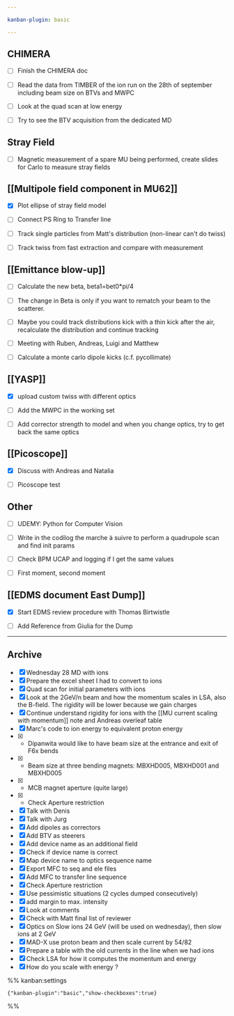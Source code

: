 ```yaml
---

kanban-plugin: basic

---
```


## CHIMERA

- [ ] Finish the CHIMERA doc
- [ ] Read the data from TIMBER of the ion run on the 28th of september including beam size on BTVs and MWPC
- [ ] Look at the quad scan at low energy
- [ ] Try to see the BTV acquisition from the dedicated MD


## Stray Field

- [ ] Magnetic measurement of a spare MU being performed, create slides for Carlo to measure stray fields


## [[Multipole field component in MU62]]

- [x] Plot ellipse of stray field model
- [ ] Connect PS Ring to Transfer line
- [ ] Track single particles from Matt's distribution (non-linear can't do twiss)
- [ ] Track twiss from fast extraction and compare with measurement


## [[Emittance blow-up]]

- [ ] Calculate the new beta, beta1=bet0*pi/4
- [ ] The change in Beta is only if you want to rematch your beam to the scatterer.
- [ ] Maybe you could track distributions kick with a thin kick after the air, recalculate the distribution and continue tracking
- [ ] Meeting with Ruben, Andreas, Luigi and Matthew
- [ ] Calculate a monte carlo dipole kicks (c.f. pycollimate)


## [[YASP]]

- [x] upload custom twiss with different optics
- [ ] Add the MWPC in the working set
- [ ] Add corrector strength to model and when you change optics, try to get back the same optics


## [[Picoscope]]

- [x] Discuss with Andreas and Natalia
- [ ] Picoscope test


## Other

- [ ] UDEMY: Python for Computer Vision
- [ ] Write in the codilog the marche à suivre to perform a quadrupole scan and find init params
- [ ] Check BPM UCAP and logging if I get the same values
- [ ] First moment, second moment


## [[EDMS document East Dump]]

- [x] Start EDMS review procedure with Thomas Birtwistle
- [ ] Add Reference from Giulia for the Dump


***

## Archive

- [x] Wednesday 28 MD with ions
- [x] Prepare the excel sheet I had to convert to ions
- [x] Quad scan for initial parameters with ions
- [x] Look at the 2GeV/n beam and how the momentum scales in LSA, also the B-field. The rigidity will be lower because we gain charges
- [x] Continue understand rigidity for ions with the [[MU current scaling with momentum]] note and Andreas overleaf table
- [x] Marc's code to ion energy to equivalent proton energy
- [x] - Dipanwita would like to have beam size at the entrance and exit of F6x bends
- [x] - Beam size at three bending magnets: MBXHD005, MBXHD001 and MBXHD005
- [x] - MCB magnet aperture (quite large)
- [x] - Check Aperture restriction
- [x] Talk with Denis
- [x] Talk with Jurg
- [x] Add dipoles as correctors
- [x] Add BTV as steerers
- [x] Add device name as an additional field
- [x] Check if device name is correct
- [x] Map device name to optics sequence name
- [x] Export MFC to seq and ele files
- [x] Add MFC to transfer line sequence
- [x] Check Aperture restriction
- [x] Use pessimistic situations (2 cycles dumped consecutively)
- [x] add margin to max. intensity
- [x] Look at comments
- [x] Check with Matt final list of reviewer
- [x] Optics on Slow ions 24 GeV (will be used on wednesday), then slow ions at 2 GeV
- [x] MAD-X use proton beam and then scale current by 54/82
- [x] Prepare a table with the old currents in the line when we had ions
- [x] Check LSA for how it computes the momentum and energy
- [x] How do you scale with energy ?

%% kanban:settings
```
{"kanban-plugin":"basic","show-checkboxes":true}
```
%%